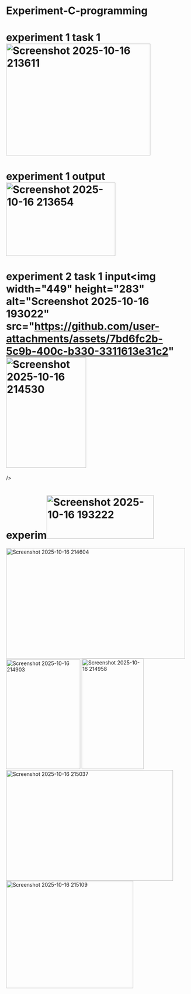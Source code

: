# Experiment-C-programming
# experiment 1 task 1<img width="395" height="305" alt="Screenshot 2025-10-16 213611" src="https://github.com/user-attachments/assets/88988a91-1d8e-401f-a7be-0ec01ff223e6" />
# experiment 1 output<img width="299" height="200" alt="Screenshot 2025-10-16 213654" src="https://github.com/user-attachments/assets/2338f15d-b59c-45b7-8af4-96d628a78d21" />
# experiment 2 task 1 input<img width="449" height="283" alt="Screenshot 2025-10-16 193022" src="https://github.com/user-attachments/assets/7bd6fc2b-5c9b-400c-b330-3311613e31c2" <img width="219" height="301" alt="Screenshot 2025-10-16 214530" src="https://github.com/user-attachments/assets/fcde875d-314f-4521-b16e-9f4632ea95b5" />
/>
# experim<img width="293" height="119" alt="Screenshot 2025-10-16 193222" src="https://github.com/user-attachments/assets/ba764cb0-261b-4b44-a6c2-bfebbb05cada" />


<img width="490" height="302" alt="Screenshot 2025-10-16 214604" src="https://github.com/user-attachments/assets/00baf7c4-730f-4459-8af7-3497295ef99f" />
<img width="203" height="299" alt="Screenshot 2025-10-16 214903" src="https://github.com/user-attachments/assets/71051e01-11c8-46e8-8e58-bcfd2b35360e" />
<img width="170" height="301" alt="Screenshot 2025-10-16 214958" src="https://github.com/user-attachments/assets/0b71bc43-8a42-4d4b-9325-da9af6bfb0a2" />
<img width="457" height="302" alt="Screenshot 2025-10-16 215037" src="https://github.com/user-attachments/assets/8569f8ce-0c85-44e9-9390-6720e25d2e47" />
<img width="348" height="293" alt="Screenshot 2025-10-16 215109" src="https://github.com/user-attachments/assets/3135bd4d-cedb-4ec8-8884-9643458c00fe" />
